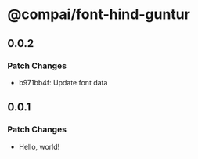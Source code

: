 # @compai/font-hind-guntur

## 0.0.2

### Patch Changes

- b971bb4f: Update font data

## 0.0.1

### Patch Changes

- Hello, world!
